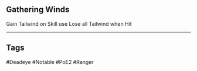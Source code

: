 ## Gathering Winds
Gain Tailwind on Skill use
Lose all Tailwind when Hit

---
## Tags
#Deadeye
#Notable
#PoE2
#Ranger

